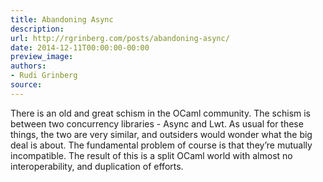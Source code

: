 ```yaml
---
title: Abandoning Async
description:
url: http://rgrinberg.com/posts/abandoning-async/
date: 2014-12-11T00:00:00-00:00
preview_image:
authors:
- Rudi Grinberg
source:
---
```


<p>There is an old and great schism in the OCaml community. The schism is
between two concurrency libraries - Async and Lwt. As usual for these
things, the two are very similar, and outsiders would wonder what the
big deal is about. The fundamental problem of course is that they’re
mutually incompatible. The result of this is a split OCaml world with
almost no interoperability, and duplication of efforts.</p>

